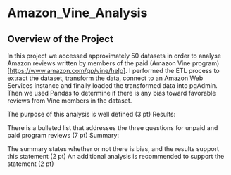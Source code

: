 # Amazon_Vine_Analysis
## Overview of the Project

In this project we accessed approximately 50 datasets in order to analyse Amazon reviews written by members of the paid (Amazon Vine program)[https://www.amazon.com/gp/vine/help]. I performed the ETL process to extract the dataset, transform the data, connect to an Amazon Web Services instance and finally loaded the transformed data into pgAdmin. Then we used Pandas to determine if there is any bias toward favorable reviews from Vine members in the dataset. 



The purpose of this analysis is well defined (3 pt)
Results:

There is a bulleted list that addresses the three questions for unpaid and paid program reviews (7 pt)
Summary:

The summary states whether or not there is bias, and the results support this statement (2 pt)
An additional analysis is recommended to support the statement (2 pt)
